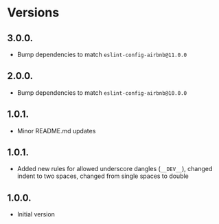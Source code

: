 # Versions

## 3.0.0.

- Bump dependencies to match `eslint-config-airbnb@11.0.0`

## 2.0.0.

- Bump dependencies to match `eslint-config-airbnb@10.0.0`

## 1.0.1.
- Minor README.md updates

## 1.0.1.
- Added new rules for allowed underscore dangles (`__DEV__`), changed indent to two spaces, changed from single spaces to double

## 1.0.0.
- Initial version